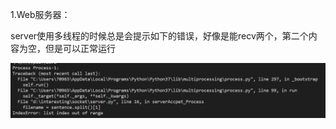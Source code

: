 1.Web服务器：

server使用多线程的时候总是会提示如下的错误，好像是能recv两个，第二个内容为空，但是可以正常运行

![server多线程错误](img\server多线程错误.png)